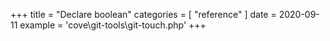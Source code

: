 +++
title = "Declare boolean"
categories = [ "reference" ]
date = 2020-09-11
example = 'cove\git-tools\git-touch.php'
+++
